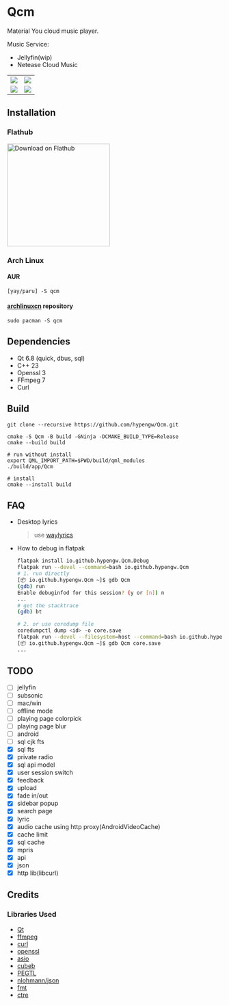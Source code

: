 # Qcm
Material You cloud music player.  

Music Service:  
- Jellyfin(wip)
- Netease Cloud Music

<table>
  <tr>
  <td><img src="https://github.com/hypengw/Qcm/blob/master/app/assets/screenshots/main.png?raw=true"></td>
  <td><img src="https://github.com/hypengw/Qcm/blob/master/app/assets/screenshots/main_compact.png?raw=true"></td>
  </tr>
  <tr>
  <td><img src="https://github.com/hypengw/Qcm/blob/master/app/assets/screenshots/main_dark.png?raw=true"></td>
  <td><img src="https://github.com/hypengw/Qcm/blob/master/app/assets/screenshots/main_compact_dark.png?raw=true"></td>
  </tr>
</table>

## Installation

### Flathub

<a href='https://flathub.org/apps/details/io.github.hypengw.Qcm'><img width='240' alt='Download on Flathub' src='https://dl.flathub.org/assets/badges/flathub-badge-en.png'/></a>

### Arch Linux
#### AUR

```shell
[yay/paru] -S qcm
```

#### [archlinuxcn](http://github.com/archlinuxcn/repo) repository

```shell
sudo pacman -S qcm
```

## Dependencies
- Qt 6.8 (quick, dbus, sql)
- C++ 23
- Openssl 3
- FFmpeg 7
- Curl

## Build
```shell
git clone --recursive https://github.com/hypengw/Qcm.git

cmake -S Qcm -B build -GNinja -DCMAKE_BUILD_TYPE=Release
cmake --build build

# run without install
export QML_IMPORT_PATH=$PWD/build/qml_modules
./build/app/Qcm

# install
cmake --install build
```

## FAQ
- Desktop lyrics
  > use [waylyrics](https://github.com/waylyrics/waylyrics)

- How to debug in flatpak
  ```bash
  flatpak install io.github.hypengw.Qcm.Debug
  flatpak run --devel --command=bash io.github.hypengw.Qcm
  # 1. run directly
  [📦 io.github.hypengw.Qcm ~]$ gdb Qcm
  (gdb) run
  Enable debuginfod for this session? (y or [n]) n
  ...
  # get the stacktrace
  (gdb) bt

  # 2. or use coredump file
  coredumpctl dump <id> -o core.save
  flatpak run --devel --filesystem=host --command=bash io.github.hypengw.Qcm
  [📦 io.github.hypengw.Qcm ~]$ gdb Qcm core.save
  ...
  ```

## TODO
- [ ] jellyfin
- [ ] subsonic
- [ ] mac/win
- [ ] offline mode
- [ ] playing page colorpick
- [ ] playing page blur
- [ ] android
- [ ] sql cjk fts
- [x] sql fts
- [x] private radio
- [x] sql api model
- [x] user session switch
- [x] feedback
- [x] upload
- [x] fade in/out
- [x] sidebar popup
- [x] search page
- [x] lyric
- [x] audio cache using http proxy(AndroidVideoCache)
- [x] cache limit
- [x] sql cache
- [x] mpris
- [x] api
- [x] json
- [x] http lib(libcurl)

## Credits
### Libraries Used
- [Qt](https://www.qt.io/)
- [ffmpeg](https://www.ffmpeg.org/)
- [curl](https://curl.se/)
- [openssl](https://www.openssl.org/)
- [asio](https://github.com/chriskohlhoff/asio)
- [cubeb](https://github.com/mozilla/cubeb)
- [PEGTL](https://github.com/taocpp/PEGTL)
- [nlohmann/json](https://github.com/nlohmann/json)
- [fmt](https://github.com/fmtlib/fmt)
- [ctre](https://github.com/hanickadot/compile-time-regular-expressions)
